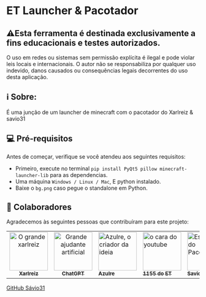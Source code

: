 # ET Launcher & Pacotador

## ⚠️Esta ferramenta é destinada exclusivamente a fins educacionais e testes autorizados.
O uso em redes ou sistemas sem permissão explícita é ilegal e pode violar leis locais e internacionais.
O autor não se responsabiliza por qualquer uso indevido, danos causados ou consequências legais decorrentes do uso desta aplicação.

## ℹ️ Sobre:
É uma junção de um launcher de minecraft com o pacotador do Xarlreiz & savio31

## 💻 Pré-requisitos

Antes de começar, verifique se você atendeu aos seguintes requisitos:

- Primeiro, execute no terminal `pip install PyQt5 pillow minecraft-launcher-lib` para as dependencias.  
- Uma máquina `Windows / Linux / Mac`, E python instalado.
- Baixe o `bg.png` caso pegue o standalone em Python.

## 🤝 Colaboradores

Agradecemos às seguintes pessoas que contribuíram para este projeto:

<table>
  <tr>
    <td align="center">
      <a href="#" title="xarlreiz ">
        <img src="https://files.catbox.moe/o8tzr9.webp" width="100px;" alt="O grande xarlreiz "/><br>
        <sub>
          <b>Xarlreiz </b>
        </sub>
      </a>
    </td>
    <td align="center">
      <a href="#" title="ChatGPT">
        <img src="https://static.vecteezy.com/system/resources/previews/021/059/827/non_2x/chatgpt-logo-chat-gpt-icon-on-white-background-free-vector.jpg" width="100px;" alt="Grande ajudante artificial"/><br>
        <sub>
          <b>ChatGPT</b>
        </sub>
      </a>
    </td>
    <td align="Azulre">
      <a href="#" title="Azulre">
        <img src="https://files.catbox.moe/dpvqpn.webp" width="100px;" alt="Azulre, o criador da ideia"/><br>
        <sub>
          <b>Azulre</b>
          </sub>
      </a>
    </td>
    <td align="1155 do ET">
      <a href="#" title="1155 do ET">
        <img src="https://files.catbox.moe/529fqj.webp" width="100px;" alt="o cara do youtube"/><br>
        <sub>
          <b>1155 do ET</b>
        </sub>
      </a>
    </td>
    <td align="Savio31">
      <a href="#" title="savio31">
        <img src="https://files.catbox.moe/xn134h.webp" width="100px;" alt="Escritor do Pacotador"/><br>
        <sub>
          <b>Savio31</b>
        </sub>
      </a>
    </td>
  </tr>
</table>

[GitHub Sávio31](https://github.com/SavioDesenvolver)

